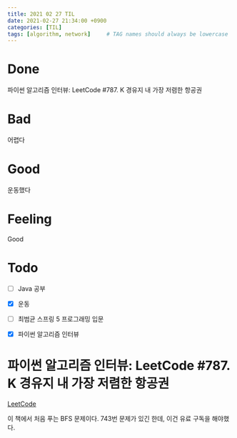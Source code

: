 ```yaml
---
title: 2021 02 27 TIL
date: 2021-02-27 21:34:00 +0900
categories: [TIL]
tags: [algorithm, network]     # TAG names should always be lowercase
---
```


# Done

파이썬 알고리즘 인터뷰: LeetCode #787. K 경유지 내 가장 저렴한 항공권

# Bad

어렵다

# Good

운동했다

# Feeling

Good

# Todo

- [ ] Java 공부
- [x] 운동
- [ ] 최범균 스프링 5 프로그래밍 입문
- [x] 파이썬 알고리즘 인터뷰


# 파이썬 알고리즘 인터뷰: LeetCode #787. K 경유지 내 가장 저렴한 항공권

[LeetCode](https://leetcode.com/problems/cheapest-flights-within-k-stops/)

이 책에서 처음 푸는 BFS 문제이다. 743번 문제가 있긴 한데, 이건 유료 구독을 해야했다.
